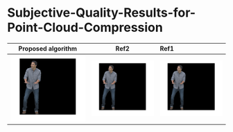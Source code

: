 # Subjective-Quality-Results-for-Point-Cloud-Compression
Proposed algorithm            |  Ref2        |Ref1        
:-------------------------:|:-------------------------:|:---------------------
![](/Images/Front_Loot_Proposed.png)  |  ![](/Images/Front_Loot_Ref2.png)    |  ![](/Images/Front_Loot_Ref1.png)

